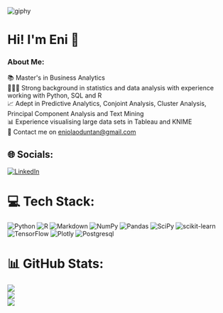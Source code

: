 ![giphy](https://github.com/eniolaoduntan/eniolaoduntan/assets/105388180/10c07209-f8a8-4e30-a54d-dbefa9be530c) 
# Hi! I'm Eni 👋
### About Me:
📚 Master's in Business Analytics<br>👩🏽‍💻 Strong background in statistics and data analysis with experience working with Python, SQL and R <br> 📈 Adept in Predictive Analytics, Conjoint Analysis, Cluster Analysis, Principal Component Analysis and Text Mining<br>📊 Experience visualising large data sets in Tableau and KNIME<br>💌 Contact me on eniolaoduntan@gmail.com


## 🌐 Socials:
[![LinkedIn](https://img.shields.io/badge/LinkedIn-%230077B5.svg?logo=linkedin&logoColor=white)](https://linkedin.com/in/eniola-oduntan) 

# 💻 Tech Stack:
![Python](https://img.shields.io/badge/python-3670A0?style=for-the-badge&logo=python&logoColor=ffdd54) ![R](https://img.shields.io/badge/r-%23276DC3.svg?style=for-the-badge&logo=r&logoColor=white) ![Markdown](https://img.shields.io/badge/markdown-%23000000.svg?style=for-the-badge&logo=markdown&logoColor=white) ![NumPy](https://img.shields.io/badge/numpy-%23013243.svg?style=for-the-badge&logo=numpy&logoColor=white) ![Pandas](https://img.shields.io/badge/pandas-%23150458.svg?style=for-the-badge&logo=pandas&logoColor=white) ![SciPy](https://img.shields.io/badge/SciPy-%230C55A5.svg?style=for-the-badge&logo=scipy&logoColor=%white) ![scikit-learn](https://img.shields.io/badge/scikit--learn-%23F7931E.svg?style=for-the-badge&logo=scikit-learn&logoColor=white) ![TensorFlow](https://img.shields.io/badge/TensorFlow-%23FF6F00.svg?style=for-the-badge&logo=TensorFlow&logoColor=white) ![Plotly](https://img.shields.io/badge/Plotly-%233F4F75.svg?style=for-the-badge&logo=plotly&logoColor=white)
![Postgresql](https://img.shields.io/badge/postgresql-%233F4F75.svg?style=for-the-badge&logo=postgresql&logoColor=white)

# 📊 GitHub Stats:
![](https://github-readme-stats.vercel.app/api?username=eniolaoduntan&theme=swift&hide_border=false&include_all_commits=false&count_private=false)<br/>
![](https://github-readme-streak-stats.herokuapp.com/?user=eniolaoduntan&theme=swift&hide_border=false)<br/>
![](https://github-readme-stats.vercel.app/api/top-langs/?username=eniolaoduntan&theme=swift&hide_border=false&include_all_commits=false&count_private=false&layout=compact)

<!-- Proudly created with GPRM ( https://gprm.itsvg.in ) -->
<!-- Proudly created with GPRM ( https://gprm.itsvg.in ) -->
<!--
**eniolaoduntan/eniolaoduntan** is a ✨ _special_ ✨ repository because its `README.md` (this file) appears on your GitHub profile.


- 🔭 I’m currently w
- 🌱 I’m currently learning ...
- 👯 I’m looking to collaborate on ...
- 🤔 I’m looking for help with ...
- 💬 Ask me about ...
- 📫 How to reach me: ...
- 😄 Pronouns: ...
- ⚡ Fun fact: ...
-->
